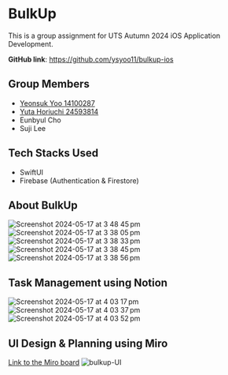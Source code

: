 # BulkUp

This is a group assignment for UTS Autumn 2024 iOS Application Development.

**GitHub link**: https://github.com/ysyoo11/bulkup-ios

## Group Members
- [Yeonsuk Yoo 14100287](https://www.github.com/ysyoo11)
- [Yuta Horiuchi 24593814](https://www.github.com/uuuta714)
- Eunbyul Cho
- Suji Lee

## Tech Stacks Used
- SwiftUI
- Firebase (Authentication & Firestore)

## About BulkUp
![Screenshot 2024-05-17 at 3 48 45 pm](https://github.com/ysyoo11/bulkup-ios/assets/62553092/387ae0e8-47da-46e0-8188-00c494257c5a)
![Screenshot 2024-05-17 at 3 38 05 pm](https://github.com/ysyoo11/bulkup-ios/assets/62553092/2df24f72-697b-4f55-aab1-4a4a38ef754d)
![Screenshot 2024-05-17 at 3 38 33 pm](https://github.com/ysyoo11/bulkup-ios/assets/62553092/1106bc48-d082-41d0-84b2-d1ed736bd416)
![Screenshot 2024-05-17 at 3 38 45 pm](https://github.com/ysyoo11/bulkup-ios/assets/62553092/69ee13ee-826c-4dac-ae66-7450d9b9a424)
![Screenshot 2024-05-17 at 3 38 56 pm](https://github.com/ysyoo11/bulkup-ios/assets/62553092/df55d636-18bf-4ad0-a28c-a04c5545d84e)

## Task Management using Notion
![Screenshot 2024-05-17 at 4 03 17 pm](https://github.com/ysyoo11/bulkup-ios/assets/62553092/bc320a19-e2e3-4f34-bc05-feb420d4216c)
![Screenshot 2024-05-17 at 4 03 37 pm](https://github.com/ysyoo11/bulkup-ios/assets/62553092/60fb42c3-29ec-4abd-98de-9c3d090a75d0)
![Screenshot 2024-05-17 at 4 03 52 pm](https://github.com/ysyoo11/bulkup-ios/assets/62553092/da758f02-e544-4ee8-ad97-ef2a58a5f5f3)

## UI Design & Planning using Miro
[Link to the Miro board](https://miro.com/app/board/uXjVKM0fVA0=/?share_link_id=240313132114)
![bulkup-UI](https://github.com/ysyoo11/bulkup-ios/assets/62553092/96b404ef-7060-459f-b1df-3912448f551b)
